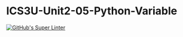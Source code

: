 # ICS3U-Unit2-05-Python-Variable

[![GitHub's Super Linter](https://github.com/liam-fletcher1/ICS3U-Unit2-05-Python-Variable/workflows/GitHub's%20Super%20Linter/badge.svg)](https://github.com/liam-fletcher1/ICS3U-Unit2-05-Python-Variable/actions)
